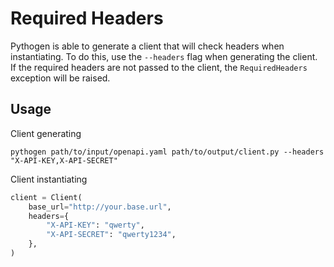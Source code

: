 # Required Headers
Pythogen is able to generate a client that will check headers when instantiating. To do this, use the `--headers` flag when generating the client.
If the required headers are not passed to the client, the `RequiredHeaders` exception will be raised.

## Usage
Client generating
```shell
pythogen path/to/input/openapi.yaml path/to/output/client.py --headers "X-API-KEY,X-API-SECRET"
```
Client instantiating
```python
client = Client(
    base_url="http://your.base.url",
    headers={
        "X-API-KEY": "qwerty",
        "X-API-SECRET": "qwerty1234",
    },
)
```
